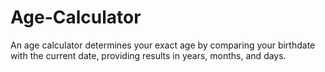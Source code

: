 # Age-Calculator
An age calculator determines your exact age by comparing your birthdate with the current date, providing results in years, months, and days.
